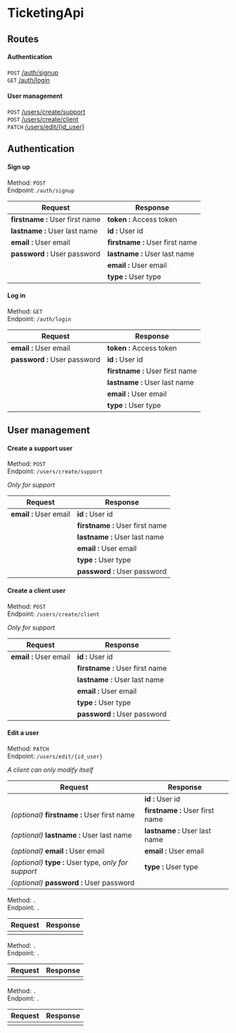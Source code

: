 # TicketingApi

## Routes

#### Authentication

`POST` [/auth/signup](#sign-up)  
`GET` [/auth/login](#log-in)  

#### User management

`POST` [/users/create/support](#create-a-support-user)  
`POST` [/users/create/client](#create-a-client-user)  
`PATCH` [/users/edit/{id_user}](#edit-a-user)  

## Authentication

#### Sign up

Method: `POST`  
Endpoint: `/auth/signup`  

|Request | Response|
|--------|---------|
| **firstname :** User first name | **token :** Access token |
| **lastname :**  User last name | **id :** User id |
| **email :** User email | **firstname :** User first name |
| **password :**  User password | **lastname :**  User last name |
| | **email :** User email |  
| | **type :** User type |

#### Log in

Method:   `GET`  
Endpoint: `/auth/login`  

| Request | Response |
|---------|----------|
| **email :** User email | **token :** Access token |
| **password :**  User password | **id :** User id |
| | **firstname :** User first name |
| | **lastname :**  User last name |
| | **email :** User email |  
| | **type :** User type |

  
  
## User management

#### Create a support user

Method:   `POST`  
Endpoint: `/users/create/support`

*Only for support*

| Request | Response |
|---------|----------|
| **email :** User email | **id :** User id |
| | **firstname :** User first name |
| | **lastname :** User last name |
| | **email :** User email |
| | **type :** User type |
| | **password :** User password |

#### Create a client user

Method:   `POST`  
Endpoint: `/users/create/client`

*Only for support*

| Request | Response |
|---------|----------|
| **email :** User email | **id :** User id |
| | **firstname :** User first name |
| | **lastname :** User last name |
| | **email :** User email |
| | **type :** User type |
| | **password :** User password |

#### Edit a user

Method:   `PATCH`  
Endpoint: `/users/edit/{id_user}` 

*A client can only modify itself*

| Request | Response |
|---------|----------|
| | **id :** User id |
| *(optional)* **firstname :** User first name | **firstname :** User first name |
| *(optional)* **lastname :**  User last name | **lastname :**  User last name |
| *(optional)* **email :** User email | **email :** User email |
| *(optional)* **type :** User type, *only for support* | **type :** User type |
| *(optional)* **password :**  User password | |



Method:   `.`  
Endpoint: `.`  

| Request | Response |
|---------|----------|
| | |

Method:   `.`  
Endpoint: `.`  

| Request | Response |
|---------|----------|
| | |

Method:   `.`  
Endpoint: `.`  

| Request | Response |
|---------|----------|
| | |
